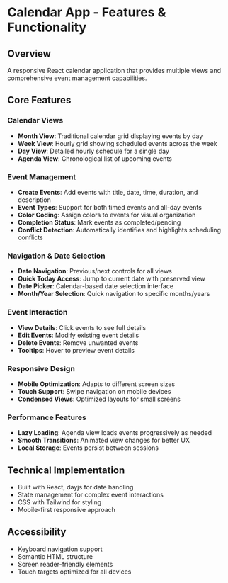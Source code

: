 # Calendar App - Features & Functionality

## Overview
A responsive React calendar application that provides multiple views and comprehensive event management capabilities.

## Core Features

### Calendar Views
- **Month View**: Traditional calendar grid displaying events by day
- **Week View**: Hourly grid showing scheduled events across the week
- **Day View**: Detailed hourly schedule for a single day
- **Agenda View**: Chronological list of upcoming events

### Event Management
- **Create Events**: Add events with title, date, time, duration, and description
- **Event Types**: Support for both timed events and all-day events
- **Color Coding**: Assign colors to events for visual organization
- **Completion Status**: Mark events as completed/pending
- **Conflict Detection**: Automatically identifies and highlights scheduling conflicts

### Navigation & Date Selection
- **Date Navigation**: Previous/next controls for all views
- **Quick Today Access**: Jump to current date with preserved view
- **Date Picker**: Calendar-based date selection interface
- **Month/Year Selection**: Quick navigation to specific months/years

### Event Interaction
- **View Details**: Click events to see full details
- **Edit Events**: Modify existing event details
- **Delete Events**: Remove unwanted events
- **Tooltips**: Hover to preview event details

### Responsive Design
- **Mobile Optimization**: Adapts to different screen sizes
- **Touch Support**: Swipe navigation on mobile devices
- **Condensed Views**: Optimized layouts for small screens

### Performance Features
- **Lazy Loading**: Agenda view loads events progressively as needed
- **Smooth Transitions**: Animated view changes for better UX
- **Local Storage**: Events persist between sessions

## Technical Implementation
- Built with React, dayjs for date handling
- State management for complex event interactions
- CSS with Tailwind for styling
- Mobile-first responsive approach

## Accessibility
- Keyboard navigation support
- Semantic HTML structure
- Screen reader-friendly elements
- Touch targets optimized for all devices